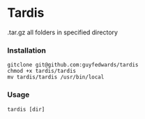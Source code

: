 # Tardis

.tar.gz all folders in specified directory

### Installation
```
gitclone git@github.com:guyfedwards/tardis
chmod +x tardis/tardis
mv tardis/tardis /usr/bin/local
```

### Usage
`tardis [dir]`
